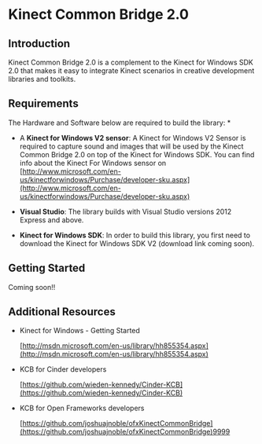 Kinect Common Bridge 2.0
========================

## Introduction

Kinect Common Bridge 2.0 is a complement to the Kinect for Windows SDK 2.0 that makes it easy to integrate Kinect scenarios in creative development libraries and toolkits.

## Requirements

The Hardware and Software below are required to build the library:
*
- A **Kinect for Windows V2 sensor**:
	A Kinect for Windows V2 Sensor is required to capture sound and images that will be used by the Kinect Common Bridge 2.0 on top of the Kinect for Windows SDK. You can find info about the Kinect For Windows sensor on [http://www.microsoft.com/en-us/kinectforwindows/Purchase/developer-sku.aspx](http://www.microsoft.com/en-us/kinectforwindows/Purchase/developer-sku.aspx)

- **Visual Studio**:
	The library builds with Visual Studio versions 2012 Express and above. 
	
- **Kinect for Windows SDK**:
	In order to build this library, you first need to download the Kinect for Windows SDK V2 (download link coming soon). 
	

## Getting Started

Coming soon!!


## Additional Resources

* Kinect for Windows - Getting Started

	[http://msdn.microsoft.com/en-us/library/hh855354.aspx](http://msdn.microsoft.com/en-us/library/hh855354.aspx)

* KCB for Cinder developers

	[https://github.com/wieden-kennedy/Cinder-KCB](https://github.com/wieden-kennedy/Cinder-KCB)

* KCB for Open Frameworks developers

	[https://github.com/joshuajnoble/ofxKinectCommonBridge](https://github.com/joshuajnoble/ofxKinectCommonBridge)9999